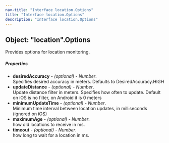 ```yaml
---
nav-title: "Interface location.Options"
title: "Interface location.Options"
description: "Interface location.Options"
---
```

## Object: "location".Options  
Provides options for location monitoring.

##### Properties
 - **desiredAccuracy** - _(optional)_ - _Number_.    
  Specifies desired accuracy in meters. Defaults to DesiredAccuracy.HIGH
 - **updateDistance** - _(optional)_ - _Number_.    
  Update distance filter in meters. Specifies how often to update. Default on iOS is no filter, on Android it is 0 meters
 - **minimumUpdateTime** - _(optional)_ - _Number_.    
  Minimum time interval between location updates, in milliseconds (ignored on iOS)
 - **maximumAge** - _(optional)_ - _Number_.    
  how old locations to receive in ms.
 - **timeout** - _(optional)_ - _Number_.    
  how long to wait for a location in ms.